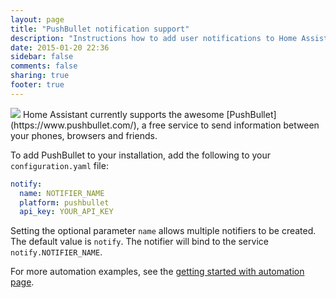 ```yaml
---
layout: page
title: "PushBullet notification support"
description: "Instructions how to add user notifications to Home Assistant."
date: 2015-01-20 22:36
sidebar: false
comments: false
sharing: true
footer: true
---
```


<img src='/images/supported_brands/pushbullet.png' class='brand pull-right' />
Home Assistant currently supports the awesome [PushBullet](https://www.pushbullet.com/), a free service to send information between your phones, browsers and friends.

To add PushBullet to your installation, add the following to your `configuration.yaml` file:

```yaml
notify:
  name: NOTIFIER_NAME
  platform: pushbullet
  api_key: YOUR_API_KEY
```

Setting the optional parameter `name` allows multiple notifiers to be created.
The default value is `notify`. The notifier will bind to the service
`notify.NOTIFIER_NAME`.

For more automation examples, see the [getting started with automation page]({{site_root}}/components/automation.html).

